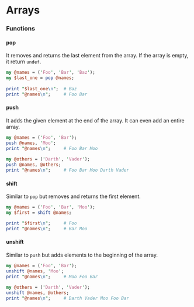 # Arrays

### Functions

#### pop
It removes and returns the last element from the array. If the array is empty, it return `undef`.
```perl
my @names = ('Foo', 'Bar', 'Baz');
my $last_one = pop @names;
 
print "$last_one\n";  # Baz
print "@names\n";     # Foo Bar
```

#### push
It adds the given element at the end of the array. It can even add an entire array.
```perl
my @names = ('Foo', 'Bar');
push @names, 'Moo';
print "@names\n";     # Foo Bar Moo
 
my @others = ('Darth', 'Vader');
push @names, @others;
print "@names\n";     # Foo Bar Moo Darth Vader
```

#### shift
Similar to `pop` but removes and returns the first element.
```perl
my @names = ('Foo', 'Bar', 'Moo');
my $first = shift @names;

print "$first\n";     # Foo
print "@names\n";     # Bar Moo
```

#### unshift
Similar to `push` but adds elements to the beginning of the array.
```perl
my @names = ('Foo', 'Bar');
unshift @names, 'Moo';
print "@names\n";     # Moo Foo Bar 
 
my @others = ('Darth', 'Vader');
unshift @names, @others;
print "@names\n";     # Darth Vader Moo Foo Bar
```
